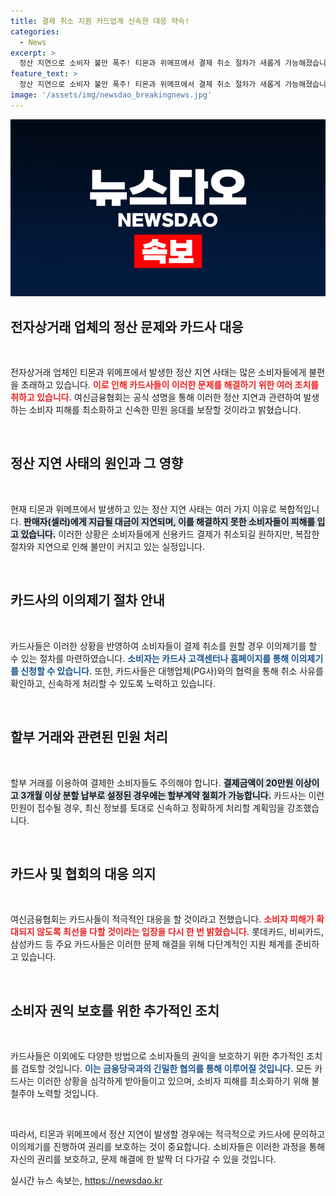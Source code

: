 ```yaml
---
title: 결제 취소 지원 카드업계 신속한 대응 약속!
categories:
  - News
excerpt: >
  정산 지연으로 소비자 불만 폭주! 티몬과 위메프에서 결제 취소 절차가 새롭게 가능해졌습니다. 카드사들은 신속한 민원 처리에 나서며, 고객 피해 최소화를 위해 힘쓰고 있습니다. 어떤 변화가 있을지 궁금하다면 클릭하세요!
feature_text: >
  정산 지연으로 소비자 불만 폭주! 티몬과 위메프에서 결제 취소 절차가 새롭게 가능해졌습니다. 카드사들은 신속한 민원 처리에 나서며, 고객 피해 최소화를 위해 힘쓰고 있습니다. 어떤 변화가 있을지 궁금하다면 클릭하세요!
image: '/assets/img/newsdao_breakingnews.jpg'
---
```


<p><img src="/assets/img/newsdao_breakingnews.jpg" alt="ranknews 속보" /></p>

<h2 data-ke-size="size26">전자상거래 업체의 정산 문제와 카드사 대응</h2>

<p data-ke-size="size16">&nbsp;</p>

<p>전자상거래 업체인 티몬과 위메프에서 발생한 정산 지연 사태는 많은 소비자들에게 불편을 초래하고 있습니다. <b><span style="color: #ee2323;">이로 인해 카드사들이 이러한 문제를 해결하기 위한 여러 조치를 취하고 있습니다.</span></b> 여신금융협회는 공식 성명을 통해 이러한 정산 지연과 관련하여 발생하는 소비자 피해를 최소화하고 신속한 민원 응대를 보장할 것이라고 밝혔습니다.</p>

<p data-ke-size="size16">&nbsp;</p>

<h2 data-ke-size="size26">정산 지연 사태의 원인과 그 영향</h2>

<p data-ke-size="size16">&nbsp;</p>

<p>현재 티몬과 위메프에서 발생하고 있는 정산 지연 사태는 여러 가지 이유로 복합적입니다. <b><span style="background-color: #21538527;">판매자(셀러)에게 지급될 대금이 지연되며, 이를 해결하지 못한 소비자들이 피해를 입고 있습니다.</span></b> 이러한 상황은 소비자들에게 신용카드 결제가 취소되길 원하지만, 복잡한 절차와 지연으로 인해 불만이 커지고 있는 실정입니다. </p>

<p data-ke-size="size16">&nbsp;</p>

<h2 data-ke-size="size26">카드사의 이의제기 절차 안내</h2>

<p data-ke-size="size16">&nbsp;</p>

<p>카드사들은 이러한 상황을 반영하여 소비자들이 결제 취소를 원할 경우 이의제기를 할 수 있는 절차를 마련하였습니다. <b><span style="color: #1a5490;">소비자는 카드사 고객센터나 홈페이지를 통해 이의제기를 신청할 수 있습니다.</span></b> 또한, 카드사들은 대행업체(PG사)와의 협력을 통해 취소 사유를 확인하고, 신속하게 처리할 수 있도록 노력하고 있습니다.</p>

<p data-ke-size="size16">&nbsp;</p>

<h2 data-ke-size="size26">할부 거래와 관련된 민원 처리</h2>

<p data-ke-size="size16">&nbsp;</p>

<p>할부 거래를 이용하여 결제한 소비자들도 주의해야 합니다. <b><span style="background-color: #21538527;">결제금액이 20만원 이상이고 3개월 이상 분할 납부로 설정된 경우에는 할부계약 철회가 가능합니다.</span></b> 카드사는 이런 민원이 접수될 경우, 최신 정보를 토대로 신속하고 정확하게 처리할 계획임을 강조했습니다.</p>

<p data-ke-size="size16">&nbsp;</p>

<h2 data-ke-size="size26">카드사 및 협회의 대응 의지</h2>

<p data-ke-size="size16">&nbsp;</p>

<p>여신금융협회는 카드사들이 적극적인 대응을 할 것이라고 전했습니다. <b><span style="color: #ee2323;">소비자 피해가 확대되지 않도록 최선을 다할 것이라는 입장을 다시 한 번 밝혔습니다.</span></b> 롯데카드, 비씨카드, 삼성카드 등 주요 카드사들은 이러한 문제 해결을 위해 다단계적인 지원 체계를 준비하고 있습니다.</p>

<p data-ke-size="size16">&nbsp;</p>

<h2 data-ke-size="size26">소비자 권익 보호를 위한 추가적인 조치</h2>

<p data-ke-size="size16">&nbsp;</p>

<p>카드사들은 이외에도 다양한 방법으로 소비자들의 권익을 보호하기 위한 추가적인 조치를 검토할 것입니다. <b><span style="color: #1a5490;">이는 금융당국과의 긴밀한 협의를 통해 이루어질 것입니다.</span></b> 모든 카드사는 이러한 상황을 심각하게 받아들이고 있으며, 소비자 피해를 최소화하기 위해 불철주야 노력할 것입니다.</p>

<p data-ke-size="size16">&nbsp;</p>

<p>따라서, 티몬과 위메프에서 정산 지연이 발생할 경우에는 적극적으로 카드사에 문의하고 이의제기를 진행하여 권리를 보호하는 것이 중요합니다. 소비자들은 이러한 과정을 통해 자신의 권리를 보호하고, 문제 해결에 한 발짝 더 다가갈 수 있을 것입니다.</p>
실시간 뉴스 속보는, <a href="https://newsdao.kr" rel="dofollow">https://newsdao.kr</a>


